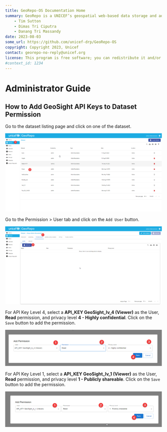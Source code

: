 ```yaml
---
title: GeoRepo-OS Documentation Home 
summary: GeoRepo is a UNICEF’s geospatial web-based data storage and administrative boundary harmonization platform.
    - Tim Sutton
    - Dimas Tri Ciputra
    - Danang Tri Massandy
date: 2023-08-03
some_url: https://github.com/unicef-drp/GeoRepo-OS
copyright: Copyright 2023, Unicef
contact: georepo-no-reply@unicef.org
license: This program is free software; you can redistribute it and/or modify it under the terms of the GNU Affero General Public License as published by the Free Software Foundation; either version 3 of the License, or (at your option) any later version.
#context_id: 1234
---
```

# Administrator Guide
<!-- Narrative Instructions on how admin users will use the product/platform -->
<!-- Replace all of the titles with relevant titles -->

## How to Add GeoSight API Keys to Dataset Permission 

Go to the dataset listing page and click on one of the dataset.

![](./img/gs-api-key-1.png)

Go to the Permission > User tab and click on the `Add User` button.

![](./img/gs-api-key-2.png)

For API Key Level 4, select a **API_KEY GeoSight_lv_4 (Viewer)** as the User, **Read** permission, and privacy level **4 - Highly confidential**. Click on the `Save` button to add the permission.

![](./img/gs-api-key-3.png)

For API Key Level 1, select a **API_KEY GeoSight_lv_1 (Viewer)** as the User, **Read** permission, and privacy level **1 - Publicly shareable**. Click on the `Save` button to add the permission.

![](./img/gs-api-key-4.png)

